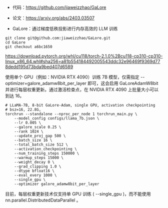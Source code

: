 



- 代码：https://github.com/jiaweizzhao/GaLore
- 论文：https://arxiv.org/abs/2403.03507

- GaLore：通过梯度低秩投影进行内存高效的 LLM 训练


```
git clone git@github.com:jiaweizzhao/GaLore.git
cd GaLore
git checkout a6bc1650
```



https://download.pytorch.org/whl/cu118/torch-2.1.0%2Bcu118-cp310-cp310-linux_x86_64.whl#sha256=a81b554184492005543ddc32e96469f9369d778dedd195d73bda9bed407d6589



使用单个 GPU（例如：NVIDIA RTX 4090）训练 7B 模型，仅需指定 --optimizer=galore_adamw8bit_per_layer 即可，这会启用 GaLoreAdamW8bit 并进行每层权重更新。通过激活检查点，在 NVIDIA RTX 4090 上批量大小可以到达 16。


```
# LLaMA-7B, 8-bit GaLore-Adam, single GPU, activation checkpointing
# bsz=16, 22.8G, 
torchrun --standalone --nproc_per_node 1 torchrun_main.py \
    --model_config configs/llama_7b.json \
    --lr 0.005 \
    --galore_scale 0.25 \
    --rank 1024 \
    --update_proj_gap 500 \
    --batch_size 16 \
    --total_batch_size 512 \
    --activation_checkpointing \
    --num_training_steps 150000 \
    --warmup_steps 15000 \
    --weight_decay 0 \
    --grad_clipping 1.0 \
    --dtype bfloat16 \
    --eval_every 1000 \
    --single_gpu \
    --optimizer galore_adamw8bit_per_layer
```

目前，每层权重更新技术仅支持单 GPU 训练 ( --single_gpu )，而不能使用 nn.parallel.DistributedDataParallel 。

